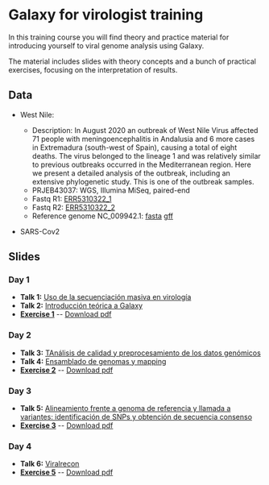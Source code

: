 # Galaxy for virologist training
In this training course you will find theory and practice material for introducing yourself to viral genome analysis using Galaxy.

The material includes slides with theory concepts and a bunch of practical exercises, focusing on the interpretation of results.

## Data

- West Nile:
    - Description: In August 2020 an outbreak of West Nile Virus affected 71 people with meningoencephalitis in Andalusia and 6 more cases in Extremadura (south-west of Spain), causing a total of eight deaths. The virus belonged to the lineage 1 and was relatively similar to previous outbreaks occurred in the Mediterranean region. Here we present a detailed analysis of the outbreak, including an extensive phylogenetic study. This is one of the outbreak samples.
    - PRJEB43037: WGS, Illumina MiSeq, paired-end
    - Fastq R1: [ERR5310322_1](ftp://ftp.sra.ebi.ac.uk/vol1/fastq/ERR531/002/ERR5310322/ERR5310322_1.fastq.gz)
    - Fastq R2: [ERR5310322_2](ftp://ftp.sra.ebi.ac.uk/vol1/fastq/ERR531/002/ERR5310322/ERR5310322_2.fastq.gz)
    - Reference genome NC_009942.1: [fasta](https://ftp.ncbi.nlm.nih.gov/genomes/all/GCF/000/875/385/GCF_000875385.1_ViralProj30293/GCF_000875385.1_ViralProj30293_genomic.fna.gz) [gff](https://ftp.ncbi.nlm.nih.gov/genomes/all/GCF/000/875/385/GCF_000875385.1_ViralProj30293/GCF_000875385.1_ViralProj30293_genomic.gff.gz)

- SARS-Cov2

## Slides
### Day 1

- **Talk 1:** [Uso de la secuenciación masiva en virología](slides/Day1/XXXXXX.pdf)
- **Talk 2:** [Introducción teórica a Galaxy](slides/Day1/02_introducción_galaxy.pdf)
- [**Exercise 1**](exercises/Day1/01introduction_to_galaxy.md) -- [Download pdf](exercises/Day1/01_introduction_to_galaxy.pdf)

### Day 2

- **Talk 3:** [TAnálisis de calidad y preprocesamiento de los datos genómicos](slides/Day2/03_quality_preprocessing.pdf)
- **Talk 4:** [Ensamblado de genomas y mapping](slides/Day2/XXXXX.pdf)
- [**Exercise 2**](exercises/Day2/02_quality_mapping_assembly.md) -- [Download pdf](exercises/Day2/02_quality_mapping_assembly.pdf)

### Day 3

- **Talk 5:** [Alineamiento frente a genoma de referencia y llamada a variantes: identificación de SNPs y obtención de secuencia consenso](slides/Day3/XXX.pdf)
- [**Exercise 3**](exercises/Day3/03_varisnt_calling.md) -- [Download pdf](exercises/Day2/03_varisnt_calling.pdf)

### Day 4

- **Talk 6:** [Viralrecon](slides/Day4/viralrecon.pdf)
- [**Exercise 5**](exercises/Day4/04_viralrecon.md) -- [Download pdf](exercises/Day4/04_viralrecon.pdf)

